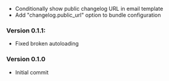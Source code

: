  - Conditionally show public changelog URL in email template
 - Add "changelog.public_url" option to bundle configuration

### Version 0.1.1:
 - Fixed broken autoloading

### Version 0.1.0
 - Initial commit
